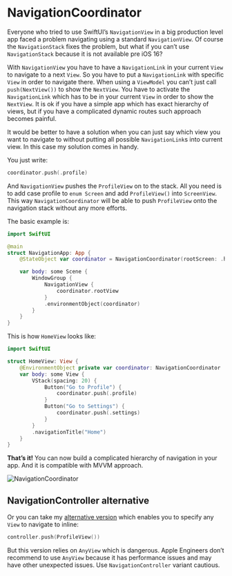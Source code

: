 # NavigationCoordinator

Everyone who tried to use SwiftUI’s `NavigationView` in a big production level app faced a problem navigating using a standard `NavigationView`. Of course the `NavigationStack` fixes the problem, but what if you can’t use `NavigationStack` because it is not available pre iOS 16?

With `NavigationView` you have to have a `NavigationLink` in your current `View` to navigate to a next `View`. So you have to put a `NavigationLink` with specific `View` in order to navigate there. When using a `ViewModel` you can’t just call `push(NextView())` to show the `NextView`. You have to activate the `NavigationLink` which has to be in your current `View` in order to show the `NextView`. It is ok if you have a simple app which has exact hierarchy of views, but if you have a complicated dynamic routes such approach becomes painful.

It would be better to have a solution when you can just say which view you want to navigate to without putting all possible `NavigationLink`s into current view. In this case my solution comes in handy.

You just write:

```swift
coordinator.push(.profile)
```

And `NavigationView` pushes the `ProfileView` on to the stack. All you need is to add case profile to `enum Screen` and add `ProfileView()` into `ScreenView`. This way `NavigationCoordinator` will be able to push `ProfileView` onto the navigation stack without any more efforts.

The basic example is:

```swift
import SwiftUI

@main
struct NavigationApp: App {
    @StateObject var coordinator = NavigationCoordinator(rootScreen: .home)

    var body: some Scene {
        WindowGroup {
            NavigationView {
                coordinator.rootView
            }
            .environmentObject(coordinator)
        }
    }
}
```

This is how `HomeView` looks like:

```swift
import SwiftUI

struct HomeView: View {
    @EnvironmentObject private var coordinator: NavigationCoordinator
    var body: some View {
        VStack(spacing: 20) {
            Button("Go to Profile") {
                coordinator.push(.profile)
            }
            Button("Go to Settings") {
                coordinator.push(.settings)
            }
        }
        .navigationTitle("Home")
    }
}
```

**That’s it!** You can now build a complicated hierarchy of navigation in your app. And it is compatible with MVVM approach.

![NavigationCoordinator](https://github.com/user-attachments/assets/2c4abfd4-8aa5-46de-8da5-6be2b8a180f5)

## NavigationController alternative

Or you can take my [alternative version](https://github.com/0xMarK/NavigationController) which enables you to specify any `View` to navigate to inline:

```swift
controller.push(ProfileView())
```

But this version relies on `AnyView` which is dangerous. Apple Engineers don’t recommend to use `AnyView` because it has performance issues and may have other unexpected issues. Use `NavigationController` variant cautious.
